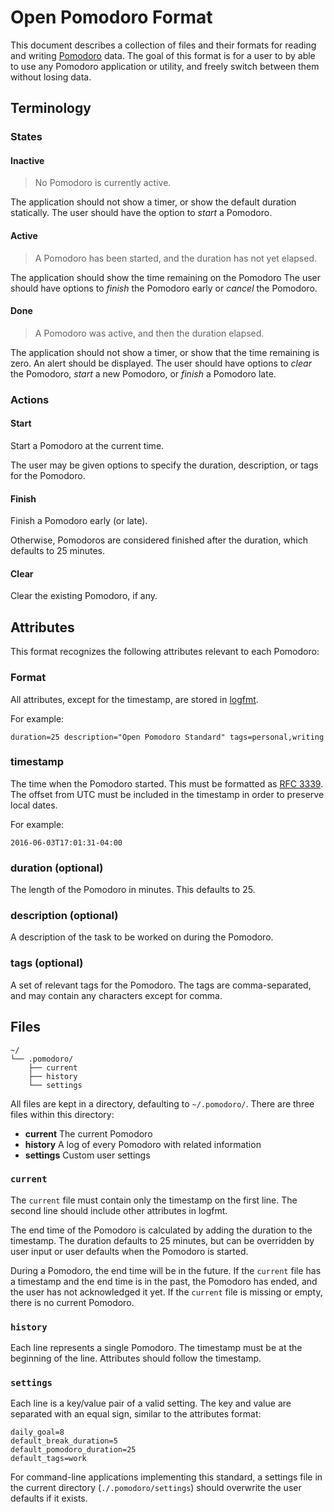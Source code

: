 # Open Pomodoro Format

This document describes a collection of files and their formats for reading and writing [Pomodoro](https://en.wikipedia.org/wiki/Pomodoro_Technique) data.
The goal of this format is for a user to by able to use any Pomodoro application or utility, and freely switch between them without losing data.

## Terminology

### States

#### Inactive

> No Pomodoro is currently active.

The application should not show a timer, or show the default duration statically.
The user should have the option to *start* a Pomodoro.

#### Active

> A Pomodoro has been started, and the duration has not yet elapsed.

The application should show the time remaining on the Pomodoro
The user should have options to *finish* the Pomodoro early or *cancel* the Pomodoro.

#### Done

> A Pomodoro was active, and then the duration elapsed.

The application should not show a timer, or show that the time remaining is zero.
An alert should be displayed.
The user should have options to *clear* the Pomodoro, *start* a new Pomodoro, or *finish* a Pomodoro late.

### Actions

#### Start

Start a Pomodoro at the current time.

The user may be given options to specify the duration, description, or tags for the Pomodoro.

#### Finish

Finish a Pomodoro early (or late).

Otherwise, Pomodoros are considered finished after the duration, which defaults to 25 minutes.

#### Clear

Clear the existing Pomodoro, if any.

## Attributes

This format recognizes the following attributes relevant to each Pomodoro:

### Format

All attributes, except for the timestamp, are stored in [logfmt](https://brandur.org/logfmt).

For example:

```
duration=25 description="Open Pomodoro Standard" tags=personal,writing
```

### timestamp

The time when the Pomodoro started.
This must be formatted as [RFC 3339](https://en.wikipedia.org/wiki/RFC_3339).
The offset from UTC must be included in the timestamp in order to preserve local dates.

For example:

```
2016-06-03T17:01:31-04:00
```

### duration (optional)

The length of the Pomodoro in minutes.
This defaults to 25.

### description (optional)

A description of the task to be worked on during the Pomodoro.

### tags (optional)

A set of relevant tags for the Pomodoro.
The tags are comma-separated, and may contain any characters except for comma.

## Files

```
~/
└── .pomodoro/
    ├── current
    ├── history
    └── settings
```

All files are kept in a directory, defaulting to `~/.pomodoro/`.
There are three files within this directory:

* **current** The current Pomodoro
* **history** A log of every Pomodoro with related information
* **settings** Custom user settings

### `current`

The `current` file must contain only the timestamp on the first line.
The second line should include other attributes in logfmt.

The end time of the Pomodoro is calculated by adding the duration to the timestamp.
The duration defaults to 25 minutes, but can be overridden by user input or user defaults when the Pomodoro is started.

During a Pomodoro, the end time will be in the future.
If the `current` file has a timestamp and the end time is in the past, the Pomodoro has ended, and the user has not acknowledged it yet.
If the `current` file is missing or empty, there is no current Pomodoro.

### `history`

Each line represents a single Pomodoro.
The timestamp must be at the beginning of the line.
Attributes should follow the timestamp.

### `settings`

Each line is a key/value pair of a valid setting.
The key and value are separated with an equal sign, similar to the attributes format:

```
daily_goal=8
default_break_duration=5
default_pomodoro_duration=25
default_tags=work
```

For command-line applications implementing this standard, a settings file in the current directory (`./.pomodoro/settings`) should overwrite the user defaults if it exists.

